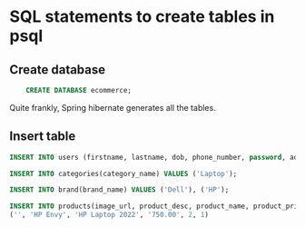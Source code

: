 # SQL statements to create tables in psql

## Create database

```sql
    CREATE DATABASE ecommerce;
```

Quite frankly, Spring hibernate generates all the tables.

## Insert table

```sql
INSERT INTO users (firstname, lastname, dob, phone_number, password, address, email_address, isAdmin, title) VALUES ('Bob', 'Ross', '1999-01-31', 1234567891, 'asdf', '1 Crown Street', 'bobross@gmail.com', false, 'Mr')

INSERT INTO categories(category_name) VALUES ('Laptop');

INSERT INTO brand(brand_name) VALUES ('Dell'), ('HP');

INSERT INTO products(image_url, product_desc, product_name, product_price, brand_brand_id, categories_categoryid) VALUES ('', 'Dell Laptop', 'Dell Laptop', '450.00', 1, 1), ('', 'HP Spectre', 'HP Laptop', '850.00', 2, 1),
('', 'HP Envy', 'HP Laptop 2022', '750.00', 2, 1)
```